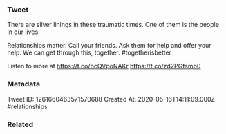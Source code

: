 ### Tweet
There are silver linings in these traumatic times. One of them is the people in our lives.

Relationships matter. Call your friends. Ask them for help and offer your help. We can get through this, together. #togetherisbetter

Listen to more at https://t.co/bcQVpoNAKr https://t.co/zd2PGfsmb0

### Metadata
Tweet ID: 1261660463571570688
Created At: 2020-05-16T14:11:09.000Z
#relationships 

### Related

